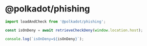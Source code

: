 # @polkadot/phishing

```js
import loadAndCheck from '@polkadot/phishing';

const isOnDeny = await retrieveCheckDeny(window.location.host);

console.log(`isOnDeny=${isOnDeny}`);
```

